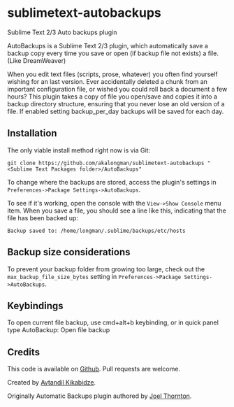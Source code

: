 sublimetext-autobackups
======================

Sublime Text 2/3 Auto backups plugin

AutoBackups is a Sublime Text 2/3 plugin, which automatically save a backup copy every time you save or open (if backup file not exists) a file. (Like DreamWeaver)

When you edit text files (scripts, prose, whatever) you often find yourself wishing for an last version. Ever accidentally deleted a chunk from an important configuration file, or wished you could roll back a document a few hours? This plugin takes a copy of file you open/save and copies it into a backup directory structure, ensuring that you never lose an old version of a file. If enabled setting backup_per_day backups will be saved for each day.


## Installation
The only viable install method right now is via Git:

    git clone https://github.com/akalongman/sublimetext-autobackups "<Sublime Text Packages folder>/AutoBackups"

To change where the backups are stored, access the plugin's settings in `Preferences->Package Settings->AutoBackups`.

To see if it's working, open the console with the `View->Show Console` menu item. When you save a file, you should see a line like this, indicating that the file has been backed up:

    Backup saved to: /home/longman/.sublime/backups/etc/hosts


## Backup size considerations

To prevent your backup folder from growing too large, check out the `max_backup_file_size_bytes` setting in `Preferences->Package Settings->AutoBackups`.

## Keybindings

To open current file backup, use cmd+alt+b keybinding, or in quick panel type AutoBackup: Open file backup


## Credits

This code is available on [Github][0]. Pull requests are welcome.

Created by [Avtandil Kikabidze][3].

Originally Automatic Backups plugin authored by [Joel Thornton][2].

 [0]: https://github.com/akalongman/sublimetext-autobackups
 [1]: http://wbond.net/sublime_packages/package_control
 [2]: https://github.com/joelpt/sublimetext-automatic-backups
 [3]: mailto:akalongman@gmail.com
